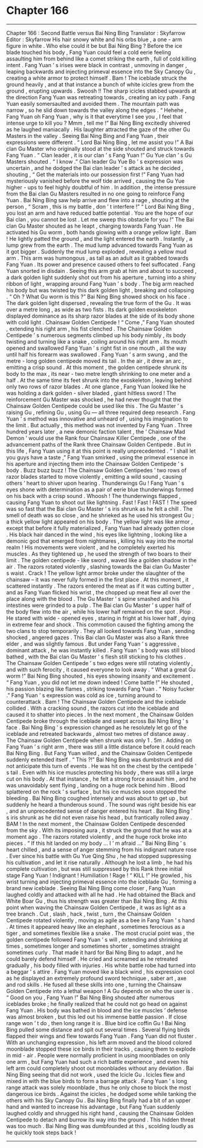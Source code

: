 
# Chapter 166


---

Chapter 166 : Second Battle versus Bai Ning Bing
Translator :
Skyfarrow
Editor :
Skyfarrow
His hair snowy white and his orbs blue , a one - arm figure in white .
Who else could it be but Bai Ning Bing ?
Before the ice blade touched his body , Fang Yuan could feel a cold eerie feeling assaulting him from behind like a comet striking the earth , full of cold killing intent .
Fang Yuan ’ s irises were black in contrast , unmoving in danger , leaping backwards and injecting primeval essence into the Sky Canopy Gu , creating a white armor to protect himself .
Bam ! The iceblade struck the ground heavily , and at that instance a bunch of white icicles grew from the ground , erupting upwards .
Swoosh !!
The sharp icicles stabbed upwards at the direction Fang Yuan was retreating towards , creating an icy path .
Fang Yuan easily somersaulted and avoided them .
The mountain path was narrow , so he slid down towards the valley along the edges .
“ Hehehe , Fang Yuan oh Fang Yuan , why is it that everytime I see you , I feel that intense urge to kill you ? Mmm , tell me !” Bai Ning Bing excitedly shivered as he laughed maniacally .
His laughter attracted the gaze of the other Gu Masters in the valley .
Seeing Bai Ning Bing and Fang Yuan , their expressions were different .
“ Lord Bai Ning Bing , let me assist you !” A Bai clan Gu Master who originally stood at the side shouted and struck towards Fang Yuan .
“ Clan leader , it is our clan ’ s Fang Yuan !” Gu Yue clan ’ s Gu Masters shouted .
“ I know .” Clan leader Gu Yue Bo ’ s expression was uncertain , and he dodged the Bai clan leader ’ s attack as he decided , shouting , “ Get the materials into our possession first !”
Fang Yuan had mysteriously vanished before the wolf tide arrived , causing the Gu Yue higher - ups to feel highly doubtful of him . In addition , the intense pressure from the Bai clan Gu Masters resulted in no one going to reinforce Fang Yuan .
Bai Ning Bing saw help arrive and flew into a rage , shouting at the person , “ Scram , this is my battle , don ’ t interfere !”
“ Lord Bai Ning Bing , you lost an arm and have reduced battle potential . You are the hope of our Bai clan , you cannot be lost . Let me sweep this obstacle for you !”
The Bai clan Gu Master shouted as he leapt , charging towards Fang Yuan .
He activated his Gu worm , both hands glowing with a orange yellow light .
Bam !
He lightly patted the ground , and the light entered the earth . Instantly , a lump grew from the earth .
The mud lump advanced towards Fang Yuan as it got bigger .
Suddenly the mud lump exploded , revealing a yellow mud arm .
This arm was humongous , as tall as an adult as it grabbed towards Fang Yuan . Its power and presence caused others to feel suffocated .
Fang Yuan snorted in disdain .
Seeing this arm grab at him and about to succeed , a dark golden light suddenly shot out from his aperture , turning into a shiny ribbon of light , wrapping around Fang Yuan ’ s body .
The big arm reached his body but was twisted by this dark golden light , breaking and collapsing .
“ Oh ? What Gu worm is this ?” Bai Ning Bing showed shock on his face .
The dark golden light dispersed , revealing the true form of the Gu .
It was over a metre long , as wide as two fists . Its dark golden exoskeleton displayed dominance as its sharp razor blades at the side of its body shone with cold light .
Chainsaw Golden Centipede !
“ Come ,” Fang Yuan shouted , extending his right arm , his fist clenched .
The Chainsaw Golden Centipede ’ s numerous segments climbed up his body nimbly , its body twisting and turning like a snake , coiling around his right arm .
Its mouth opened and swallowed Fang Yuan ’ s right fist in one mouth , all the way until half his forearm was swallowed .
Fang Yuan ’ s arm swung , and the metre - long golden centipede moved its tail . In the air , it drew an arc , emitting a crisp sound .
At this moment , the golden centipede shrunk its body to the max , its near - two metre length shrinking to one meter and a half . At the same time its feet shrunk into the exoskeleton , leaving behind only two rows of razor blades .
At one glance , Fang Yuan looked like he was holding a dark golden - silver bladed , giant hiltless sword !
The reinforcement Gu Master was shocked , he had never thought that the Chainsaw Golden Centipede could be used like this .
The Gu Master ’ s raising Gu , refining Gu , using Gu — all three required deep research . Fang Yuan ’ s method was innovative and unheard of , using his imagination to the limit .
But actually , this method was not invented by Fang Yuan .
Three hundred years later , a new demonic faction talent , the ‘ Chainsaw Mad Demon ’ would use the Rank four Chainsaw Killer Centipede , one of the advancement paths of the Rank three Chainsaw Golden Centipede .
But in this life , Fang Yuan using it at this point is really unprecedented .
“ I shall let you guys have a taste ,” Fang Yuan smirked , using the primeval essence in his aperture and injecting them into the Chainsaw Golden Centipede ’ s body .
Buzz buzz buzz !
The Chainsaw Golden Centipedes ’ two rows of razor blades started to move violently , emitting a wild sound , causing others ’ heart to shiver upon hearing .
Thunderwings Gu !
Fang Yuan ’ s eyes shone with determination as a pair of eerie blue thunderwings formed on his back with a crisp sound .
Whoosh !
The thunderwings flapped , causing Fang Yuan to shoot out like lightning .
Fast ! Fast ! FAST !
The speed was so fast that the Bai clan Gu Master ’ s iris shrunk as he felt a chill .
The smell of death was so close , and he shrieked as he used his strongest Gu ; a thick yellow light appeared on his body .
The yellow light was like armor , except that before it fully materialized , Fang Yuan had already gotten close .
His black hair danced in the wind , his eyes like lightning , looking like a demonic god that emerged from nightmares , killing his way into the mortal realm !
His movements were violent , and he completely exerted his muscles . As they tightened up , he used the strength of two boars to their limit .
The golden centipede - like sword , waved like a golden shadow in the air . The razors rotated violently , slashing towards the Bai clan Gu Master ’ s waist .
Crack !
The yellow light armor broke under the slaughter of the chainsaw – it was never fully formed in the first place . At this moment , it scattered instantly .
The razors entered the meat as if it was cutting butter , and as Fang Yuan flicked his wrist , the chopped up meat flew all over the place along with the blood . The Gu Master ’ s spine smashed and his intestines were grinded to a pulp .
The Bai clan Gu Master ’ s upper half of the body flew into the air , while his lower half remained on the spot .
Plop .
He stared with wide - opened eyes , staring in fright at his lower half , dying in extreme fear and shock .
This commotion caused the fighting among the two clans to stop temporarily . They all looked towards Fang Yuan , sending shocked , angered gazes .
This Bai clan Gu Master was also a Rank three elder , and was slightly famous .
But under Fang Yuan ’ s aggressive , dominant attack , he was instantly killed .
Fang Yuan ’ s body was still blood bathed , with the Bai clan Gu Master ’ s flesh still sticking to his clothes . The Chainsaw Golden Centipede ’ s two edges were still rotating violently , and with such ferocity , it caused everyone to look away .
“ What a great Gu worm !” Bai Ning Bing shouted , his eyes showing insanity and excitement .
“ Fang Yuan , you did not let me down indeed ! Come battle !” He shouted , his passion blazing like flames , striking towards Fang Yuan .
“ Noisy fucker .” Fang Yuan ’ s expression was cold as ice , turning around to counterattack .
Bam !
The Chainsaw Golden Centipede and the iceblade collided . With a cracking sound , the razors cut into the iceblade and caused it to shatter into pieces .
In the next moment , the Chainsaw Golden Centipede broke through the iceblade and swept across Bai Ning Bing ’ s face .
Bai Ning Bing ’ s expression changed as he resolutely let go of the iceblade and retreated backwards , almost two metres of distance away .
The Chainsaw Golden Centipede when shrunk was only 1 . 5m . Adding on Fang Yuan ’ s right arm , there was still a little distance before it could reach Bai Ning Bing . But Fang Yuan willed , and the Chainsaw Golden Centipede suddenly extended itself .
“ This ?!” Bai Ning Bing was dumbstruck and did not anticipate this turn of events .
He was hit on the chest by the centipede ’ s tail . Even with his ice muscles protecting his body , there was still a large cut on his body .
At that instance , he felt a strong force assault him , and he was unavoidably sent flying , landing on a huge rock behind him .
Blood splattered on the rock ’ s surface , but his ice muscles soon stopped the bleeding .
Bai Ning Bing coughed intensely and was about to get up , but suddenly he heard a thunderous sound .
The sound was right beside his ear , and an unprecedented sense of danger entered his heart .
Bai Ning Bing ’ s iris shrunk as he did not even raise his head , but frantically rolled away .
BAM !
In the next moment , the Chainsaw Golden Centipede descended from the sky . With its imposing aura , it struck the ground that he was at a moment ago .
The razors rotated violently , and the huge rock broke into pieces .
“ If this hit landed on my body … I ’ m afraid …” Bai Ning Bing ’ s heart chilled , and a sense of anger stemming from his indignant nature rose .
Ever since his battle with Gu Yue Qing Shu , he had stopped suppressing his cultivation , and let it rise naturally .
Although he lost a limb , he had his complete cultivation , but was still suppressed by this Rank three initial stage Fang Yuan !
Indignant ! Humiliation ! Rage !
“ KILL !” He growled , his wrist turning and injecting primeval essence into the iceblade Gu , forming a brand new iceblade .
Seeing Bai Ning Bing come closer , Fang Yuan laughed coldly and attacked with all he had .
He had obtained the Black and White Boar Gu , thus his strength was greater than Bai Ning Bing . At this point when waving the Chainsaw Golden Centipede , it was as light as a tree branch .
Cut , slash , hack , twist , turn , the Chainsaw Golden Centipede rotated violently , moving as agile as a bee in Fang Yuan ’ s hand . At times it appeared heavy like an elephant , sometimes ferocious as a tiger , and sometimes flexible like a snake .
The most crucial point was , the golden centipede followed Fang Yuan ’ s will , extending and shrinking at times , sometimes longer and sometimes shorter , sometimes straight sometimes curly . That made it hard for Bai Ning Bing to adapt , and he could barely defend himself .
He cried and screamed as he retreated gradually , his body filled with injuries . His white battle robe had turned into a beggar ’ s attire .
Fang Yuan moved like a black wind , his expression cool as he displayed an extremely profound sword technique , saber art , axe and rod skills . He fused all these skills into one , turning the Chainsaw Golden Centipede into a lethal weapon !
A Gu depends on who the user is .
“ Good on you , Fang Yuan !” Bai Ning Bing shouted after numerous iceblades broke ; he finally realized that he could not go head on against Fang Yuan .
His body was bathed in blood and the ice muscles ’ defense was almost broken , but this led out his immense battle passion .
If close range won ’ t do , then long range it is .
Blue bird ice coffin Gu !
Bai Ning Bing pulled some distance and spit out several times .
Several flying birds flapped their wings and flew towards Fang Yuan .
Fang Yuan did not fluster . With an unchanging expression , his left arm moved and the blood colored moonblade stopped these ice birds in their tracks , causing them to explode in mid - air .
People were normally proficient in using moonblades on only one arm , but Fang Yuan had such a rich battle experience , and even his left arm could completely shoot out moonblades without any deviation .
Bai Ning Bing seeing that did not work , used the Icicle Gu .
Icicles flew and mixed in with the blue birds to form a barrage attack .
Fang Yuan ’ s long range attack was solely moonblade , thus he only chose to block the most dangerous ice birds . Against the icicles , he dodged some while tanking the others with his Sky Canopy Gu .
Bai Ning Bing finally had a bit of an upper hand and wanted to increase his advantage , but Fang Yuan suddenly laughed coldly and shrugged his right hand , causing the Chainsaw Golden Centipede to detach and burrow its way into the ground .
This hidden threat was too much .
Bai Ning Bing was dumbfounded at this , scolding loudly as he quickly took steps back !

---

